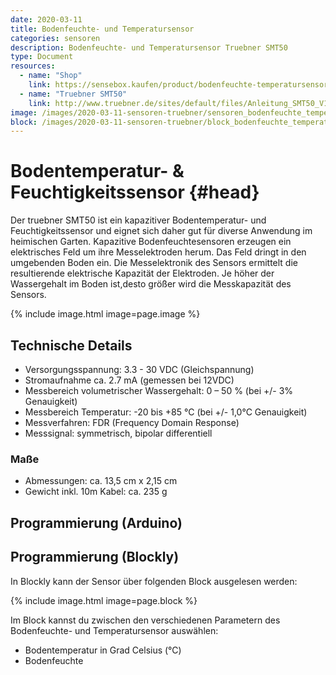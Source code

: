 ```yaml
---
date: 2020-03-11
title: Bodenfeuchte- und Temperatursensor
categories: sensoren
description: Bodenfeuchte- und Temperatursensor Truebner SMT50
type: Document
resources:
  - name: "Shop"
    link: https://sensebox.kaufen/product/bodenfeuchte-temperatursensor-smt50
  - name: "Truebner SMT50"
    link: http://www.truebner.de/sites/default/files/Anleitung_SMT50_V1.1.pdf
image: /images/2020-03-11-sensoren-truebner/sensoren_bodenfeuchte_temperatur.png
block: /images/2020-03-11-sensoren-truebner/block_bodenfeuchte_temperatur.svg
---
```


# Bodentemperatur- & Feuchtigkeitssensor {#head}

Der truebner SMT50 ist ein kapazitiver Bodentemperatur- und Feuchtigkeitssensor und eignet sich daher gut für diverse Anwendung im heimischen Garten. Kapazitive Bodenfeuchtesensoren erzeugen ein elektrisches Feld um ihre Messelektroden herum. Das Feld dringt in den umgebenden Boden ein. Die Messelektronik des Sensors ermittelt die resultierende elektrische Kapazität der Elektroden. Je höher der Wassergehalt im Boden ist,desto größer wird die Messkapazität des Sensors.

{% include image.html image=page.image %}

## Technische Details
- Versorgungsspannung: 3.3 - 30 VDC (Gleichspannung)
- Stromaufnahme ca. 2.7 mA (gemessen bei 12VDC)
- Messbereich volumetrischer Wassergehalt: 0 – 50 % (bei +/- 3% Genauigkeit)
- Messbereich Temperatur: -20 bis +85 °C (bei +/- 1,0°C Genauigkeit)
- Messverfahren: FDR (Frequency Domain Response)
- Messsignal: symmetrisch, bipolar differentiell

### Maße
- Abmessungen: ca. 13,5 cm x 2,15 cm
- Gewicht inkl. 10m Kabel: ca. 235 g

## Programmierung (Arduino)



## Programmierung (Blockly)

In Blockly kann der Sensor über folgenden Block ausgelesen werden:

{% include image.html image=page.block %}

Im Block kannst du zwischen den verschiedenen Parametern des Bodenfeuchte- und Temperatursensor auswählen:

- Bodentemperatur in Grad Celsius (°C)
- Bodenfeuchte